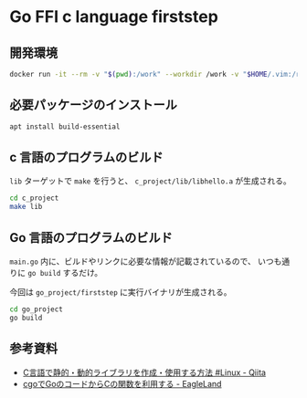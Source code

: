 # Go FFI c language firststep

## 開発環境

```sh
docker run -it --rm -v "$(pwd):/work" --workdir /work -v "$HOME/.vim:/root/.vim" golang:1.22.1-bookworm
```


## 必要パッケージのインストール

```sh
apt install build-essential
```


## c 言語のプログラムのビルド

`lib` ターゲットで `make` を行うと、 `c_project/lib/libhello.a` が生成される。

```sh
cd c_project
make lib
```

## Go 言語のプログラムのビルド

`main.go` 内に、ビルドやリンクに必要な情報が記載されているので、
いつも通りに `go build` するだけ。

今回は `go_project/firststep` に実行バイナリが生成される。

```sh
cd go_project
go build
```

## 参考資料

- [C言語で静的・動的ライブラリを作成・使用する方法 #Linux - Qiita](https://qiita.com/Pirlo/items/8261361f2c153e104054)
- [cgoでGoのコードからCの関数を利用する - EagleLand](https://1000ch.net/posts/2014/c-in-golang-with-cgo.html)

